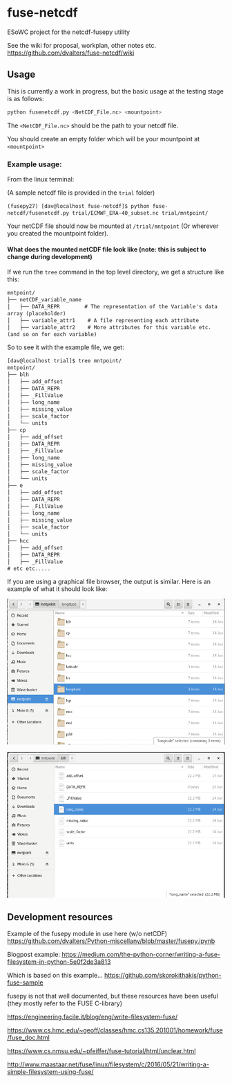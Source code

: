 # fuse-netcdf
ESoWC project for the netcdf-fusepy utility

See the wiki for proposal, workplan, other notes etc. https://github.com/dvalters/fuse-netcdf/wiki


## Usage

This is currently a work in progress, but the basic usage at the testing stage is as follows:

```bash
python fusenetcdf.py <NetCDF_File.nc> <mountpoint>
```

The `<NetCDF_File.nc>` should be the path to your netcdf file. 

You should create an empty folder which will be your mountpoint at `<mountpoint>`

### Example usage:

From the linux terminal:

(A sample netcdf file is provided in the `trial` folder)

```
(fusepy27) [dav@localhost fuse-netcdf]$ python fuse-netcdf/fusenetcdf.py trial/ECMWF_ERA-40_subset.nc trial/mntpoint/
```

Your netCDF file should now be mounted at `/trial/mntpoint` (Or wherever you created the mountpoint folder).

#### What does the mounted netCDF file look like (note: this is subject to change during development)

If we run the `tree` command in the top level directory, we get a structure like this:

```
mntpoint/
├── netCDF_variable_name
│   ├── DATA_REPR        # The representation of the Variable's data array (placeholder)
│   ├── variable_attr1    # A file representing each attribute
│   ├── variable_attr2    # More attributes for this variable etc.
(and so on for each variable)
```

So to see it with the example file, we get:

```
[dav@localhost trial]$ tree mntpoint/
mntpoint/
├── blh
│   ├── add_offset
│   ├── DATA_REPR
│   ├── _FillValue
│   ├── long_name
│   ├── missing_value
│   ├── scale_factor
│   └── units
├── cp
│   ├── add_offset
│   ├── DATA_REPR
│   ├── _FillValue
│   ├── long_name
│   ├── missing_value
│   ├── scale_factor
│   └── units
├── e
│   ├── add_offset
│   ├── DATA_REPR
│   ├── _FillValue
│   ├── long_name
│   ├── missing_value
│   ├── scale_factor
│   └── units
├── hcc
│   ├── add_offset
│   ├── DATA_REPR
│   ├── _FillValue
# etc etc.....
```

If you are using a graphical file browser, the output is similar. Here is an example of what it should look like:

![variable dirs](docs/variable_dirs.png)

![var_attrs](docs/var_attrs.png)


## Development resources

Example of the fusepy module in use here (w/o netCDF)  https://github.com/dvalters/Python-miscellany/blob/master/fusepy.ipynb

Blogpost example: https://medium.com/the-python-corner/writing-a-fuse-filesystem-in-python-5e0f2de3a813

Which is based on this example... https://github.com/skorokithakis/python-fuse-sample

fusepy is not that well documented, but these resources have been useful (they mostly refer to the FUSE C-library)

https://engineering.facile.it/blog/eng/write-filesystem-fuse/

https://www.cs.hmc.edu/~geoff/classes/hmc.cs135.201001/homework/fuse/fuse_doc.html

https://www.cs.nmsu.edu/~pfeiffer/fuse-tutorial/html/unclear.html

http://www.maastaar.net/fuse/linux/filesystem/c/2016/05/21/writing-a-simple-filesystem-using-fuse/

